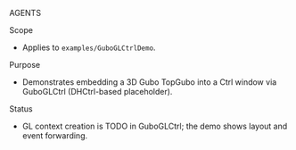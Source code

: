 AGENTS

Scope
- Applies to `examples/GuboGLCtrlDemo`.

Purpose
- Demonstrates embedding a 3D Gubo TopGubo into a Ctrl window via GuboGLCtrl (DHCtrl-based placeholder).

Status
- GL context creation is TODO in GuboGLCtrl; the demo shows layout and event forwarding.


